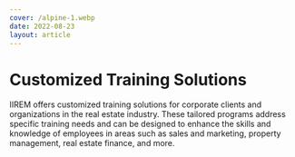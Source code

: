 ```yaml
---
cover: /alpine-1.webp
date: 2022-08-23
layout: article
---
```


# Customized Training Solutions

IIREM offers customized training solutions for corporate clients and organizations in the real estate industry. These tailored programs address specific training needs and can be designed to enhance the skills and knowledge of employees in areas such as sales and marketing, property management, real estate finance, and more.